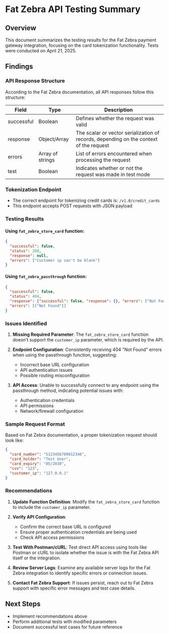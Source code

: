 # Fat Zebra API Testing Summary

## Overview
This document summarizes the testing results for the Fat Zebra payment gateway integration, focusing on the card tokenization functionality. Tests were conducted on April 21, 2025.

## Findings

### API Response Structure
According to the Fat Zebra documentation, all API responses follow this structure:

| Field | Type | Description |
| --- | --- | --- |
| successful | Boolean | Defines whether the request was valid |
| response | Object/Array | The scalar or vector serialization of records, depending on the context of the request |
| errors | Array of strings | List of errors encountered when processing the request |
| test | Boolean | Indicates whether or not the request was made in test mode |

### Tokenization Endpoint
- The correct endpoint for tokenizing credit cards is: `/v1.0/credit_cards`
- This endpoint accepts POST requests with JSON payload

### Testing Results

#### Using `fat_zebra_store_card` function:
```json
{
  "successful": false,
  "status": 200,
  "response": null,
  "errors": ["Customer ip can't be blank"]
}
```

#### Using `fat_zebra_passthrough` function:
```json
{
  "successful": false,
  "status": 404,
  "response": {"successful": false, "response": {}, "errors": ["Not Found"]},
  "errors": [["Not Found"]]
}
```

### Issues Identified

1. **Missing Required Parameter**: The `fat_zebra_store_card` function doesn't support the `customer_ip` parameter, which is required by the API.

2. **Endpoint Configuration**: Consistently receiving 404 "Not Found" errors when using the passthrough function, suggesting:
   - Incorrect base URL configuration
   - API authentication issues
   - Possible routing misconfiguration

3. **API Access**: Unable to successfully connect to any endpoint using the passthrough method, indicating potential issues with:
   - Authentication credentials
   - API permissions
   - Network/firewall configuration

### Sample Request Format
Based on Fat Zebra documentation, a proper tokenization request should look like:

```json
{
  "card_number": "5123456789012346",
  "card_holder": "Test User",
  "card_expiry": "05/2030",
  "cvv": "123",
  "customer_ip": "127.0.0.1"
}
```

### Recommendations

1. **Update Function Definition**: Modify the `fat_zebra_store_card` function to include the `customer_ip` parameter.

2. **Verify API Configuration**:
   - Confirm the correct base URL is configured
   - Ensure proper authentication credentials are being used
   - Check API access permissions

3. **Test With Postman/cURL**: Test direct API access using tools like Postman or cURL to isolate whether the issue is with the Fat Zebra API itself or the integration.

4. **Review Server Logs**: Examine any available server logs for the Fat Zebra integration to identify specific errors or connection issues.

5. **Contact Fat Zebra Support**: If issues persist, reach out to Fat Zebra support with specific error messages and test case details.

## Next Steps
- Implement recommendations above
- Perform additional tests with modified parameters
- Document successful test cases for future reference
